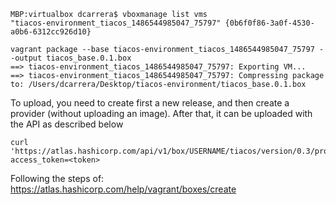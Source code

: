 ```
MBP:virtualbox dcarrera$ vboxmanage list vms
"tiacos-environment_tiacos_1486544985047_75797" {0b6f0f86-3a0f-4530-a0b6-6312cc926d10}
```

```
vagrant package --base tiacos-environment_tiacos_1486544985047_75797 --output tiacos_base.0.1.box
==> tiacos-environment_tiacos_1486544985047_75797: Exporting VM...
==> tiacos-environment_tiacos_1486544985047_75797: Compressing package to: /Users/dcarrera/Desktop/tiacos-environment/tiacos_base.0.1.box
```

To upload, you need to create first a new release, and then create a provider (without uploading an image). After that, it can be uploaded with the API as described below

```
curl 'https://atlas.hashicorp.com/api/v1/box/USERNAME/tiacos/version/0.3/provider/virtualbox/upload?access_token=<token>
```
Following the steps of:
https://atlas.hashicorp.com/help/vagrant/boxes/create
